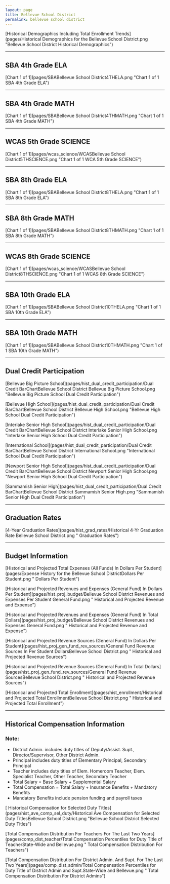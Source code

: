 ```yaml
---
layout: page
title: Bellevue School District
permalink: bellevue school district
---
```



[Historical Demographics Including Total Enrollment Trends](pages/Historical Demographics for the Bellevue School District.png "Bellevue School District Historical Demographics")

___

## SBA 4th Grade ELA

[Chart 1 of 1](pages/SBABellevue School District4THELA.png "Chart 1 of 1 SBA 4th Grade ELA")


___

## SBA 4th Grade MATH

[Chart 1 of 1](pages/SBABellevue School District4THMATH.png "Chart 1 of 1 SBA 4th Grade MATH")


___

## WCAS 5th Grade SCIENCE

[Chart 1 of 1](pages/wcas_science/WCASBellevue School District5THSCIENCE.png "Chart 1 of 1 WCA 5th Grade SCIENCE")


___

## SBA 8th Grade ELA

[Chart 1 of 1](pages/SBABellevue School District8THELA.png "Chart 1 of 1 SBA 8th Grade ELA")


___

## SBA 8th Grade MATH

[Chart 1 of 1](pages/SBABellevue School District8THMATH.png "Chart 1 of 1 SBA 8th Grade MATH")


___

## WCAS 8th Grade SCIENCE

[Chart 1 of 1](pages/wcas_science/WCASBellevue School District8THSCIENCE.png "Chart 1 of 1 WCAS 8th Grade SCIENCE")


___

## SBA 10th Grade ELA

[Chart 1 of 1](pages/SBABellevue School District10THELA.png "Chart 1 of 1 SBA 10th Grade ELA")


___

## SBA 10th Grade MATH

[Chart 1 of 1](pages/SBABellevue School District10THMATH.png "Chart 1 of 1 SBA 10th Grade MATH")


___

## Dual Credit Participation

[Bellevue Big Picture School](pages/hist_dual_credit_participation/Dual Credit BarChartBellevue School District Bellevue Big Picture School.png "Bellevue Big Picture School Dual Credit Participation")

[Bellevue High School](pages/hist_dual_credit_participation/Dual Credit BarChartBellevue School District Bellevue High School.png "Bellevue High School Dual Credit Participation")

[Interlake Senior High School](pages/hist_dual_credit_participation/Dual Credit BarChartBellevue School District Interlake Senior High School.png "Interlake Senior High School Dual Credit Participation")

[International School](pages/hist_dual_credit_participation/Dual Credit BarChartBellevue School District International School.png "International School Dual Credit Participation")

[Newport Senior High School](pages/hist_dual_credit_participation/Dual Credit BarChartBellevue School District Newport Senior High School.png "Newport Senior High School Dual Credit Participation")

[Sammamish Senior High](pages/hist_dual_credit_participation/Dual Credit BarChartBellevue School District Sammamish Senior High.png "Sammamish Senior High Dual Credit Participation")


___

## Graduation Rates

[4-Year Graduation Rates](pages/hist_grad_rates/Historical 4-Yr Graduation Rate Bellevue School District.png " Graduation Rates")


___

## Budget Information

[Historical and Projected Total Expenses (All Funds) In Dollars Per Student](pages/Expense History for the Bellevue School DistrictDollars Per Student.png " Dollars Per Student")

[Historical and Projected Revenues and Expenses (General Fund) In Dollars Per Student](pages/hist_proj_budget/Bellevue School District Revenues and Expenses Per Student General Fund.png " Historical and Projected Revenue and Expense")

[Historical and Projected Revenues and Expenses (General Fund) In Total Dollars](pages/hist_proj_budget/Bellevue School District Revenues and Expenses General Fund.png " Historical and Projected Revenue and Expense")

[Historical and Projected Revenue Sources (General Fund) In Dollars Per Student](pages/hist_proj_gen_fund_rev_sources/General Fund Revenue Sources In Per Student DollarsBellevue School District.png " Historical and Projected Revenue Sources")

[Historical and Projected Revenue Sources (General Fund) In Total Dollars](pages/hist_proj_gen_fund_rev_sources/General Fund Revenue SourcesBellevue School District.png " Historical and Projected Revenue Sources")

[Historical and Projected Total Enrollment](pages/hist_enrollment/Historical and Projected Total EnrollmentBellevue School District.png " Historical and Projected Total Enrollment")


___

## Historical Compensation Information
### Note:
- District Admin. includes duty titles of Deputy/Assist. Supt., Director/Supervisor, Other District Admin.
- Principal includes duty titles of Elementary Principal, Secondary Principal
- Teacher includes duty titles of Elem. Homeroom Teacher, Elem. Specialist Teacher, Other Teacher, Secondary Teacher
- Total Salary = Base Salary + Supplemental Salary
- Total Compensation = Total Salary + Insurance Benefits + Mandatory Benefits
- Mandatory Benefits include pension funding and payroll taxes

[ Historical Compensation for Selected Duty Titles](pages/hist_ave_comp_sel_duty/Historical Ave Compensation for Selected Duty TitlesBellevue School District.png "Bellevue School District Selected Duty Titles")

[Total Compensation Distribution For Teachers For The Last Two Years](pages/comp_dist_teacher/Total Compensation Percentiles for Duty Title of TeacherState-Wide and Bellevue.png " Total Compensation Distribution For Teachers")

[Total Compensation Distribution For District Admin. And Supt. For The Last Two Years](pages/comp_dist_admin/Total Compensation Percentiles for Duty Title of District Admin and Supt.State-Wide and Bellevue.png " Total Compensation Distribution For District Admins")

